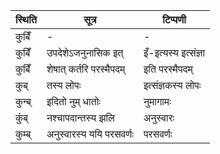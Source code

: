 | स्थिति | सूत्र | टिप्पणी |
| ----- | ------- | ------ |
| कुबिँ | - | - |
| कुबिँ | उपदेशेऽजनुनासिक इत् | इँ-इत्यस्य इत्संज्ञा |
| कुबिँ | शेषात् कर्तरि परस्मैपदम् | इति परस्मैपदम् |
| कुब् | तस्य लोपः | इत्संज्ञकस्य लोपः |
| कुन्ब् | इदितो नुम् धातोः | नुमागामः |
| कुंब् | नश्चापदान्तस्य झलि | अनुस्वारः |
| कुम्ब् | अनुस्वारस्य ययि परसवर्णः | परसवर्णः |
